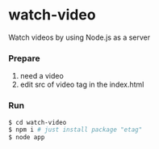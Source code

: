 # watch-video
Watch videos by using Node.js as a server

### Prepare
1. need a video 
2. edit src of video tag in the index.html

### Run
```bash
$ cd watch-video
$ npm i # just install package "etag"
$ node app
```
